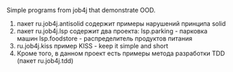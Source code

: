 Simple programs from job4j that demonstrate OOD.

1. пакет ru.job4j.antisolid содержит примеры нарушений принципа solid
2. пакет ru.job4j.lsp содержит два проекта:
   lsp.parking - парковка машин
   lsp.foodstore - распределитель продуктов питания
3. ru.job4j.kiss пример KISS - keep it simple and short
4. Кроме того, в данном проект есть примеры метода разработки TDD (пакет ru.job4j.tdd)
